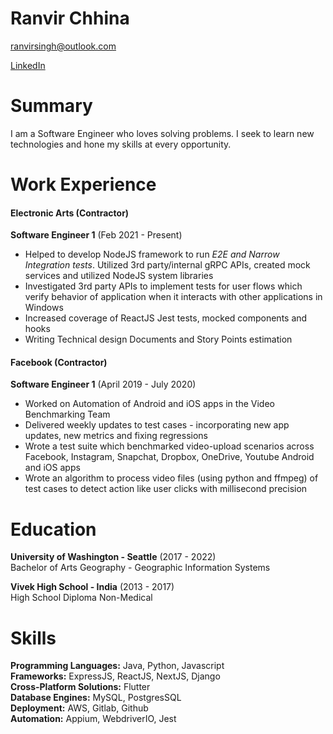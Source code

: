 # Ranvir Chhina

[ranvirsingh@outlook.com](mailto:ranvirsingh@outlook.com)

[LinkedIn](https://www.linkedin.com/in/chhinaranvir/)

# Summary

I am a Software Engineer who loves solving problems. I seek to learn new 
technologies and hone my skills at 
every opportunity.

# Work Experience

#### Electronic Arts (Contractor)

**Software Engineer 1** (Feb 2021 - Present)

- Helped to develop NodeJS framework to run *E2E and Narrow Integration tests*. Utilized 3rd
party/internal gRPC APIs, created mock services and utilized NodeJS system libraries
- Investigated 3rd party APIs to implement tests for user flows which verify behavior of application when
it interacts with other applications in Windows
- Increased coverage of ReactJS Jest tests, mocked components and hooks
- Writing Technical design Documents and Story Points estimation

#### Facebook (Contractor)

**Software Engineer 1** (April 2019 - July 2020)

- Worked on Automation of Android and iOS apps in the Video Benchmarking Team
- Delivered weekly updates to test cases - incorporating new app updates, new metrics and fixing
regressions
- Wrote a test suite which benchmarked video-upload scenarios across Facebook, Instagram, Snapchat,
Dropbox, OneDrive, Youtube Android and iOS apps
- Wrote an algorithm to process video files (using python and ffmpeg) of test cases to detect action like
user clicks with millisecond precision

# Education

**University of Washington - Seattle** (2017 - 2022)  
Bachelor of Arts Geography - Geographic Information Systems

**Vivek High School - India** (2013 - 2017)  
High School Diploma Non-Medical

# Skills

**Programming Languages:**    Java, Python, Javascript  
**Frameworks:**               ExpressJS, ReactJS, NextJS, Django  
**Cross-Platform Solutions:** Flutter  
**Database Engines:**         MySQL, PostgresSQL  
**Deployment:**               AWS, Gitlab, Github  
**Automation:**               Appium, WebdriverIO, Jest  




